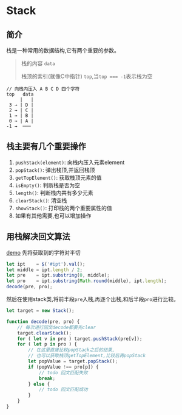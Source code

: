 # Stack

## 简介
栈是一种常用的数据结构,它有两个重要的参数。
> 栈的内容 `data`
> 
> 栈顶的索引(就像C中指针) `top`,当`top === -1`表示栈为空

```
// 向栈内压入 A B C D 四个字符
top   data
     |   | 
 3 → | D | 
 2 → | C |
 1 → | B |
 0 → | A |
-1 →  ───
```

## 栈主要有几个重要操作
1. `pushStack(element)`: 向栈内压入元素element
2. `popStack()`: 弹出栈顶,并返回栈顶
3. `getTopElement()`: 获取栈顶元素的值
4. `isEmpty()`: 判断栈是否为空
5. `length()`: 判断栈内共有多少元素
6. `clearStack()`: 清空栈
7. `showStack()`: 打印栈的两个重要属性的值
8. 如果有其他需要,也可以增加操作

## 用栈解决回文算法
[demo](/plalindrome.html)
先将获取到的字符对半切
```js
let ipt    = $('#ipt').val();
let middle = ipt.length / 2;
let pre    = ipt.substring(0, middle);
let pro    = ipt.substring(Math.round(middle), ipt.length);
decode(pre, pro);
```
然后在使用stack类,将前半段`pre`入栈,再逐个出栈,和后半段`pro`进行比较。
```js
let target = new Stack();

function decode(pre, pro) {
	// 每次进行回文decode都要先clear
	target.clearStack();
	for ( let v in pre ) target.pushStack(pre[v]);
	for ( let p in pro ) {
		// 在这里直接比较popStack之后的结果,
		// 也可以获取栈顶getTopElement,比较后再popStack
		let popValue = target.popStack();
		if (popValue !== pro[p]) {
			// todo 回文匹配失败
			break;
		} else {
			// todo 回文匹配成功
		}
	}
}
```

